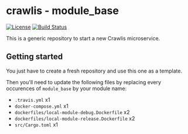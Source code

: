 # crawlis - module_base

[![License](https://img.shields.io/badge/License-Apache%202.0-blue.svg)](https://opensource.org/licenses/Apache-2.0)
[![Build Status](https://travis-ci.com/crawlis/module_base.svg?branch=master)](https://travis-ci.com/github/crawlis/module_base)

This is a generic repository to start a new Crawlis microservice.

## Getting started

You just have to create a fresh repository and use this one as a template.

Then you'll need to update the following files by replacing every occurences of `module_base` by your module name:

- `.travis.yml` x1
- `docker-compose.yml` x1
- `dockerfiles/local-module-debug.Dockerfile` x2
- `dockerfiles/local-module-release.Dockerfile` x2
- `src/Cargo.toml` x1
